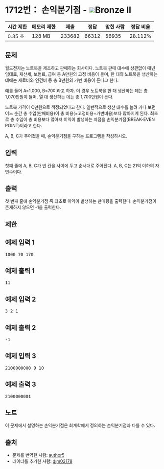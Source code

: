 # 1712번： 손익분기점 - <img src="https://static.solved.ac/tier_small/4.svg" style="height:20px" />Bronze II


| 시간 제한 | 메모리 제한 | 제출 | 정답 | 맞힌 사람 | 정답 비율 |
| --- | --- | --- | --- | --- | --- |
| 0.35 초 | 128 MB | 233682 | 66312 | 56935 | 28.112% |


## 문제


월드전자는 노트북을 제조하고 판매하는 회사이다. 노트북 판매 대수에 상관없이 매년 임대료, 재산세, 보험료, 급여 등 A만원의 고정 비용이 들며, 한 대의 노트북을 생산하는 데에는 재료비와 인건비 등 총 B만원의 가변 비용이 든다고 한다.

예를 들어 A=1,000, B=70이라고 하자. 이 경우 노트북을 한 대 생산하는 데는 총 1,070만원이 들며, 열 대 생산하는 데는 총 1,700만원이 든다.

노트북 가격이 C만원으로 책정되었다고 한다. 일반적으로 생산 대수를 늘려 가다 보면 어느 순간 총 수입(판매비용)이 총 비용(=고정비용+가변비용)보다 많아지게 된다. 최초로 총 수입이 총 비용보다 많아져 이익이 발생하는 지점을 손익분기점(BREAK-EVEN POINT)이라고 한다.

A, B, C가 주어졌을 때, 손익분기점을 구하는 프로그램을 작성하시오.




## 입력


첫째 줄에 A, B, C가 빈 칸을 사이에 두고 순서대로 주어진다. A, B, C는 21억 이하의 자연수이다.




## 출력


첫 번째 줄에 손익분기점 즉 최초로 이익이 발생하는 판매량을 출력한다. 손익분기점이 존재하지 않으면 -1을 출력한다.




## 제한




## 예제 입력 1


<pre>1000 70 170
</pre>


## 예제 출력 1


<pre>11</pre>




## 예제 입력 2


<pre>3 2 1
</pre>


## 예제 출력 2


<pre>-1
</pre>




## 예제 입력 3


<pre>2100000000 9 10
</pre>


## 예제 출력 3


<pre>2100000001
</pre>




## 노트


이 문제에서 설명하는 손익분기점은 회계학에서 정의하는 손익분기점과 다를 수 있다.





## 출처


- 문제를 번역한 사람: [author5](/user/author5)
- 데이터를 추가한 사람: [djm03178](/user/djm03178)




